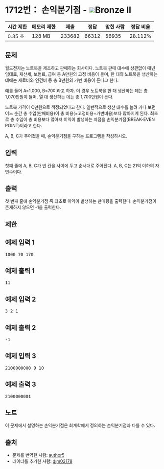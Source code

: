 # 1712번： 손익분기점 - <img src="https://static.solved.ac/tier_small/4.svg" style="height:20px" />Bronze II


| 시간 제한 | 메모리 제한 | 제출 | 정답 | 맞힌 사람 | 정답 비율 |
| --- | --- | --- | --- | --- | --- |
| 0.35 초 | 128 MB | 233682 | 66312 | 56935 | 28.112% |


## 문제


월드전자는 노트북을 제조하고 판매하는 회사이다. 노트북 판매 대수에 상관없이 매년 임대료, 재산세, 보험료, 급여 등 A만원의 고정 비용이 들며, 한 대의 노트북을 생산하는 데에는 재료비와 인건비 등 총 B만원의 가변 비용이 든다고 한다.

예를 들어 A=1,000, B=70이라고 하자. 이 경우 노트북을 한 대 생산하는 데는 총 1,070만원이 들며, 열 대 생산하는 데는 총 1,700만원이 든다.

노트북 가격이 C만원으로 책정되었다고 한다. 일반적으로 생산 대수를 늘려 가다 보면 어느 순간 총 수입(판매비용)이 총 비용(=고정비용+가변비용)보다 많아지게 된다. 최초로 총 수입이 총 비용보다 많아져 이익이 발생하는 지점을 손익분기점(BREAK-EVEN POINT)이라고 한다.

A, B, C가 주어졌을 때, 손익분기점을 구하는 프로그램을 작성하시오.




## 입력


첫째 줄에 A, B, C가 빈 칸을 사이에 두고 순서대로 주어진다. A, B, C는 21억 이하의 자연수이다.




## 출력


첫 번째 줄에 손익분기점 즉 최초로 이익이 발생하는 판매량을 출력한다. 손익분기점이 존재하지 않으면 -1을 출력한다.




## 제한




## 예제 입력 1


<pre>1000 70 170
</pre>


## 예제 출력 1


<pre>11</pre>




## 예제 입력 2


<pre>3 2 1
</pre>


## 예제 출력 2


<pre>-1
</pre>




## 예제 입력 3


<pre>2100000000 9 10
</pre>


## 예제 출력 3


<pre>2100000001
</pre>




## 노트


이 문제에서 설명하는 손익분기점은 회계학에서 정의하는 손익분기점과 다를 수 있다.





## 출처


- 문제를 번역한 사람: [author5](/user/author5)
- 데이터를 추가한 사람: [djm03178](/user/djm03178)




